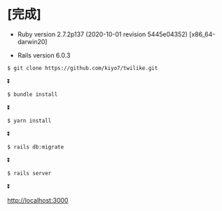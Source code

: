 # [完成]

- Ruby version 2.7.2p137 (2020-10-01 revision 5445e04352) [x86_64-darwin20]

- Rails version 6.0.3

`$ git clone https://github.com/kiyo7/twilike.git`

⏬

`$ bundle install`

⏬

`$ yarn install`

⏬

`$ rails db:migrate`

⏬

`$ rails server`

⏬

<http://localhost:3000>
